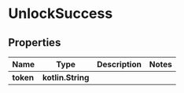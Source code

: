 
# UnlockSuccess

## Properties
| Name | Type | Description | Notes |
| ------------ | ------------- | ------------- | ------------- |
| **token** | **kotlin.String** |  |  |



